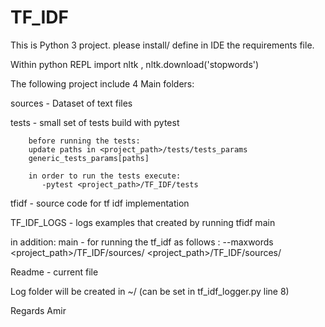 # TF_IDF
This is Python 3 project.
please install/ define in IDE the requirements file.

Within python REPL import nltk , nltk.download('stopwords')


The following project include 4 Main folders:

sources - Dataset of text files

tests - small set of tests build with pytest
        
        before running the tests: 
        update paths in <project_path>/tests/tests_params
        generic_tests_params[paths]
        
        in order to run the tests execute:
           -pytest <project_path>/TF_IDF/tests
        
tfidf - source code for tf idf implementation 

TF_IDF_LOGS - logs examples that created by running tfidf main 
 
in addition:
main - for running the tf_idf as follows :
    --max­words <int> <project_path>/TF_IDF/sources/  <project_path>/TF_IDF/sources/

Readme - current file 


Log folder will be created in ~/ (can be set in tf_idf_logger.py line 8)

Regards
Amir


